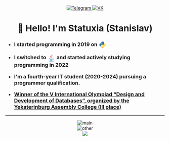 <div id="badges" align="center">
    <a href="https://t.me/statuxia">
    <img src="https://shields.io/badge/@Statuxia-blue?style=for-the-badge&logo=telegram&logoColor=white" alt="Telegram"/>
    </a>
    <a href="https://vk.com/istatuxia">
    <img src="https://shields.io/badge/istatuxia-blue?style=for-the-badge&logo=vk&logoColor=white" alt="VK"/>
    </a>
</div>
<h1 align="center">
  👋 Hello! I'm Statuxia (Stanislav)
</h1>

<h3>

- I started programming in 2019 on <img src="https://raw.githubusercontent.com/devicons/devicon/1119b9f84c0290e0f0b38982099a2bd027a48bf1/icons/python/python-original.svg" title="Python" alt="python" width="25" height="25" align="center"/>

- I switched to <img src="https://raw.githubusercontent.com/devicons/devicon/1119b9f84c0290e0f0b38982099a2bd027a48bf1/icons/java/java-original.svg" title="Java" alt="python" width="25" height="25" align="center"/> and started actively studying programming in 2022

- I'm a fourth-year IT student (2020-2024) pursuing a programmer qualification.

- <a href="http://емколледж.рф/news.php?id=514">Winner of the V International Olympiad “Design and Development of Databases”, organized by the Yekaterinburg Assembly College (III place)</a>
</h3>

---
<div align="center">
    <img src='https://skillicons.dev/icons?i=java,spring,hibernate,gradle,maven,linux,postgresql' alt='main'><br>
    <img src='https://skillicons.dev/icons?i=git,postman,docker,idea,vscode,bash,mysql' alt='other'><br>
    <img src='http://github-readme-streak-stats.herokuapp.com?user=statuxia&theme=dark&background=242938'>
</div>